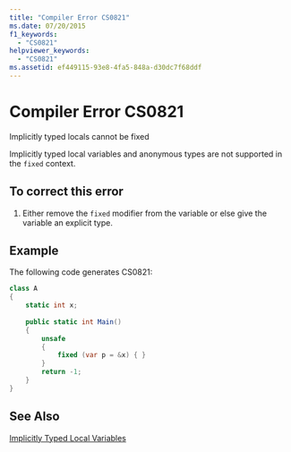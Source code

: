 ```yaml
---
title: "Compiler Error CS0821"
ms.date: 07/20/2015
f1_keywords: 
  - "CS0821"
helpviewer_keywords: 
  - "CS0821"
ms.assetid: ef449115-93e8-4fa5-848a-d30dc7f68ddf
---
```

# Compiler Error CS0821
Implicitly typed locals cannot be fixed  
  
 Implicitly typed local variables and anonymous types are not supported in the `fixed` context.  
  
## To correct this error  
  
1.  Either remove the `fixed` modifier from the variable or else give the variable an explicit type.  
  
## Example  
 The following code generates CS0821:  
  
```csharp  
class A  
{  
    static int x;  
  
    public static int Main()  
    {  
        unsafe  
        {  
            fixed (var p = &x) { }  
        }  
        return -1;  
    }  
}  
```  
  
## See Also  
 [Implicitly Typed Local Variables](../../csharp/programming-guide/classes-and-structs/implicitly-typed-local-variables.md)
